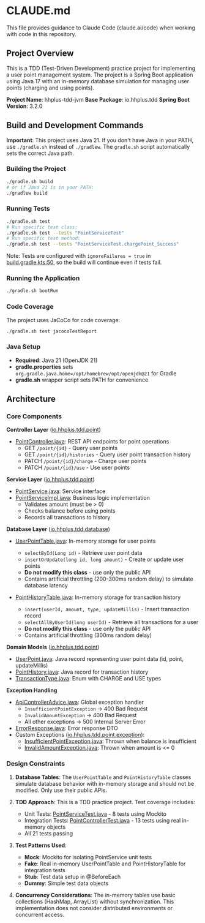 # CLAUDE.md

This file provides guidance to Claude Code (claude.ai/code) when working with code in this repository.

## Project Overview

This is a TDD (Test-Driven Development) practice project for implementing a user point management system. The project is a Spring Boot application using Java 17 with an in-memory database simulation for managing user points (charging and using points).

**Project Name**: hhplus-tdd-jvm
**Base Package**: io.hhplus.tdd
**Spring Boot Version**: 3.2.0

## Build and Development Commands

**Important**: This project uses Java 21. If you don't have Java in your PATH, use `./gradle.sh` instead of `./gradlew`. The `gradle.sh` script automatically sets the correct Java path.

### Building the Project
```bash
./gradle.sh build
# or if Java 21 is in your PATH:
./gradlew build
```

### Running Tests
```bash
./gradle.sh test
# Run specific test class:
./gradle.sh test --tests "PointServiceTest"
# Run specific test method:
./gradle.sh test --tests "PointServiceTest.chargePoint_Success"
```

Note: Tests are configured with `ignoreFailures = true` in [build.gradle.kts:50](build.gradle.kts#L50), so the build will continue even if tests fail.

### Running the Application
```bash
./gradle.sh bootRun
```

### Code Coverage
The project uses JaCoCo for code coverage:
```bash
./gradle.sh test jacocoTestReport
```

### Java Setup
- **Required**: Java 21 (OpenJDK 21)
- **gradle.properties** sets `org.gradle.java.home=/opt/homebrew/opt/openjdk@21` for Gradle
- **gradle.sh** wrapper script sets PATH for convenience

## Architecture

### Core Components

**Controller Layer** ([io.hhplus.tdd.point](src/main/java/io/hhplus/tdd/point/))
- [PointController.java](src/main/java/io/hhplus/tdd/point/PointController.java): REST API endpoints for point operations
  - GET `/point/{id}` - Query user points
  - GET `/point/{id}/histories` - Query user point transaction history
  - PATCH `/point/{id}/charge` - Charge user points
  - PATCH `/point/{id}/use` - Use user points

**Service Layer** ([io.hhplus.tdd.point](src/main/java/io/hhplus/tdd/point/))
- [PointService.java](src/main/java/io/hhplus/tdd/point/PointService.java): Service interface
- [PointServiceImpl.java](src/main/java/io/hhplus/tdd/point/PointServiceImpl.java): Business logic implementation
  - Validates amount (must be > 0)
  - Checks balance before using points
  - Records all transactions to history

**Database Layer** ([io.hhplus.tdd.database](src/main/java/io/hhplus/tdd/database/))
- [UserPointTable.java](src/main/java/io/hhplus/tdd/database/UserPointTable.java): In-memory storage for user points
  - `selectById(Long id)` - Retrieve user point data
  - `insertOrUpdate(long id, long amount)` - Create or update user points
  - **Do not modify this class** - use only the public API
  - Contains artificial throttling (200-300ms random delay) to simulate database latency

- [PointHistoryTable.java](src/main/java/io/hhplus/tdd/database/PointHistoryTable.java): In-memory storage for transaction history
  - `insert(userId, amount, type, updateMillis)` - Insert transaction record
  - `selectAllByUserId(long userId)` - Retrieve all transactions for a user
  - **Do not modify this class** - use only the public API
  - Contains artificial throttling (300ms random delay)

**Domain Models** ([io.hhplus.tdd.point](src/main/java/io/hhplus/tdd/point/))
- [UserPoint.java](src/main/java/io/hhplus/tdd/point/UserPoint.java): Java record representing user point data (id, point, updateMillis)
- [PointHistory.java](src/main/java/io/hhplus/tdd/point/PointHistory.java): Java record for transaction history
- [TransactionType.java](src/main/java/io/hhplus/tdd/point/TransactionType.java): Enum with CHARGE and USE types

**Exception Handling**
- [ApiControllerAdvice.java](src/main/java/io/hhplus/tdd/ApiControllerAdvice.java): Global exception handler
  - `InsufficientPointException` → 400 Bad Request
  - `InvalidAmountException` → 400 Bad Request
  - All other exceptions → 500 Internal Server Error
- [ErrorResponse.java](src/main/java/io/hhplus/tdd/ErrorResponse.java): Error response DTO
- Custom Exceptions ([io.hhplus.tdd.point.exception](src/main/java/io/hhplus/tdd/point/exception/)):
  - [InsufficientPointException.java](src/main/java/io/hhplus/tdd/point/exception/InsufficientPointException.java): Thrown when balance is insufficient
  - [InvalidAmountException.java](src/main/java/io/hhplus/tdd/point/exception/InvalidAmountException.java): Thrown when amount is <= 0

### Design Constraints

1. **Database Tables**: The `UserPointTable` and `PointHistoryTable` classes simulate database behavior with in-memory storage and should not be modified. Only use their public APIs.

2. **TDD Approach**: This is a TDD practice project. Test coverage includes:
   - Unit Tests: [PointServiceTest.java](src/test/java/io/hhplus/tdd/point/PointServiceTest.java) - 8 tests using Mockito
   - Integration Tests: [PointControllerTest.java](src/test/java/io/hhplus/tdd/point/PointControllerTest.java) - 13 tests using real in-memory objects
   - All 21 tests passing

3. **Test Patterns Used**:
   - **Mock**: Mockito for isolating PointService unit tests
   - **Fake**: Real in-memory UserPointTable and PointHistoryTable for integration tests
   - **Stub**: Test data setup in @BeforeEach
   - **Dummy**: Simple test data objects

4. **Concurrency Considerations**: The in-memory tables use basic collections (HashMap, ArrayList) without synchronization. This implementation does not consider distributed environments or concurrent access.
